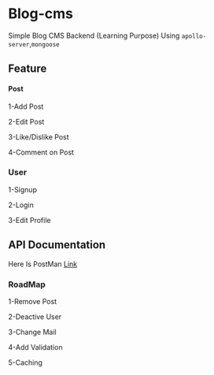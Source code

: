 # Blog-cms
Simple Blog CMS Backend (Learning Purpose)
Using ``apollo-server``,``mongoose``

## Feature
#### Post
1-Add Post

2-Edit Post

3-Like/Dislike Post

4-Comment on Post

### User
1-Signup

2-Login

3-Edit Profile

## API Documentation
Here Is PostMan [Link](https://www.getpostman.com/collections/141c303bb4daf39ff6d8)

### RoadMap
1-Remove Post

2-Deactive User

3-Change Mail

4-Add Validation

5-Caching
